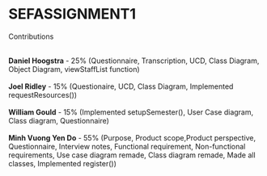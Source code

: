 # SEFASSIGNMENT1

Contributions <br><br>

<b>Daniel Hoogstra</b> - 25% (Questionnaire, Transcription, UCD, Class Diagram, Object Diagram, viewStaffList function)<br><br>
<b>Joel Ridley</b> - 15% (Questionaire, UCD, Class Diagram, Implemented requestResources())<br><br>
<b>William Gould</b> - 15% (Implemented setupSemester(), User Case diagram, Class diagram, Questionnaire)<br><br>
<b>Minh Vuong Yen Do</b> -  55% (Purpose, Product scope,Product perspective, Questionnaire, Interview notes, Functional requirement, Non-functional requirements, Use case diagram remade, Class diagram remade, Made all classes, Implemented register())
